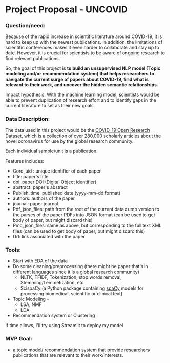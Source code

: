 # Project Proposal - UNCOVID

### Question/need:

Because of the rapid increase in scientific literature around COVID-19, it is hard to keep up with the newest publications. In addition, the limitations of scientific conferences makes it even harder to collaborate and stay up to date. However, it is crucial for scientists to be aware of ongoing research to find relevant publications. 

So, the goal of this project is **to build an unsupervised NLP model (Topic modeling and/or recommendation system) that helps researchers to navigate the current surge of papers about COVID-19, find what is relevant to their work, and uncover the hidden semantic relationships.** 

Impact hypothesis: With the machine learning model, scientists would be able to prevent duplication of research effort and to identify gaps in the current literature to set as their new goals.

### Data Description:

The data used in this project would be the [COVID-19 Open Research Dataset](https://www.semanticscholar.org/cord19), which is a collection of over 280,000 scholarly articles about the novel coronavirus for use by the global research community.

Each individual sample/unit is a publication. 

Features includes:

- Cord_uid : unique identifier of each paper
- title: paper's title
- doi: paper DOI (Digital Object identifier)
- abstract: paper's abstract
- Publish_time: published date (yyyy-mm-dd format)
- authors: authors of the paper
- journal: paper journal
- Pdf_json_files: path from the root of the current data dump version to the parses of the paper PDFs into JSON format (can be used to get body of paper, but might discard this)
- Pmc_json_files: same as above, but corresponding to the full text XML files (can be used to get body of paper, but might discard this)
- Url: link associated with the paper

### Tools:

- Start with EDA of the data
- Do some cleaning/preprocessing (there might be paper that's in different languages since it is a global research community) 
  - NLTK, TFIDF, Tokenization, stop words removal, Stemming/Lemmetization, etc.
  - ScispaCy (a Python package containing [spaCy](https://spacy.io/) models for processing biomedical, scientific or clinical text)
- Topic Modeling - 
  - LSA, NMF
  - LDA
- Recommendation system or Clustering

If time allows, I'll try using Streamlit to deploy my model

### MVP Goal:

- a topic model/ recommendation system that provide researchers publications that are relevant to their work/interests.

  